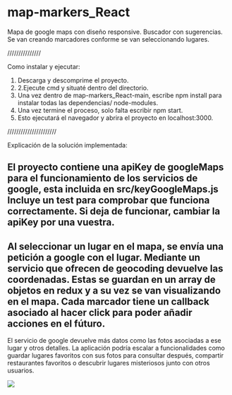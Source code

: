 # map-markers_React



Mapa de google maps con diseño responsive.
Buscador con sugerencias.
Se van creando marcadores conforme se van seleccionando lugares.

///////////////

 Como instalar y ejecutar:
 
1. Descarga y descomprime el proyecto.
2. 2.Ejecute cmd y situaté dentro del directorio.
3. Una vez dentro de map-markers_React-main, escribe npm install para instalar todas las dependencias/ node-modules.
4. Una vez termine el proceso, solo falta escribir npm start.
5. Esto ejecutará el navegador y abrira el proyecto en localhost:3000.

//////////////////////

Explicación de la solución implementada:

El proyecto contiene una apiKey de googleMaps para el funcionamiento de los servicios de google, esta incluida en src/keyGoogleMaps.js
Incluye un test para comprobar que funciona correctamente.
Si deja de funcionar, cambiar la apiKey por una vuestra.
--
Al seleccionar un lugar en el mapa, se envía una petición a google con el lugar.
Mediante un servicio que ofrecen de geocoding devuelve las coordenadas.
Estas se guardan en un array de objetos en redux y a su vez se van visualizando en el mapa.
Cada marcador tiene un callback asociado al hacer click para poder añadir acciones en el fúturo.
--
El servicio de google devuelve más datos como las fotos asociadas a ese lugar y otros detalles.
La aplicación podría escalar a funcionalidades como guardar lugares favoritos con sus fotos para consultar después,
compartir restaurantes favoritos o descubrir lugares misteriosos junto con otros usuarios. 


<div classname="center">
<img src="https://i.ibb.co/rw3tXXW/pruebafront.jpg" >
</div>
